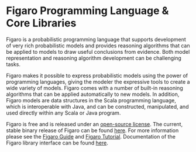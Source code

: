 Figaro Programming Language & Core Libraries
=
Figaro is a probabilistic programming language that supports development of very rich probabilistic models and provides reasoning algorithms that can be applied to models to draw useful conclusions from evidence. Both model representation and reasoning algorithm development can be challenging tasks.

Figaro makes it possible to express probabilistic models using the power of programming languages, giving the modeler the expressive tools to create a wide variety of models. Figaro comes with a number of built-in reasoning algorithms that can be applied automatically to new models. In addition, Figaro models are data structures in the Scala programming language, which is interoperable with Java, and can be constructed, manipulated, and used directly within any Scala or Java program.

Figaro is free and is released under an [open-source license](https://github.com/p2t2/figaro/blob/master/LICENSE). The current, stable binary release of Figaro can be found [here](https://www.cra.com/figaro). For more information please see the [Figaro Guide](https://www.cra.com/pdf/Figaro-Quick-Start-Guide.pdf) and [Figaro Tutorial](https://www.cra.com/pdf/Figaro-tutorial.pdf). Documentation of the Figaro library interface can be found [here](https://www.cra.com/files/Figaro_Scaladoc/index.html).
